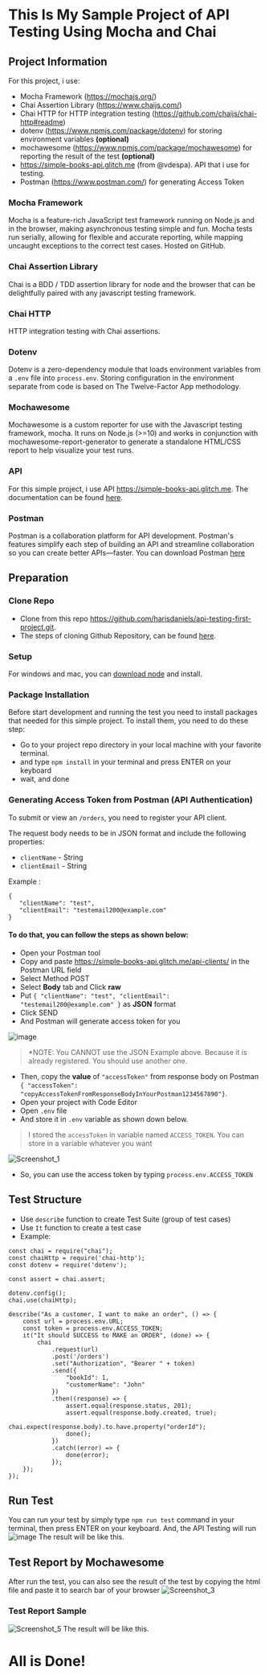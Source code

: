 # This Is My Sample Project of API Testing Using Mocha and Chai

## Project Information
For this project, i use: 
- Mocha Framework (https://mochajs.org/)
- Chai Assertion Library (https://www.chaijs.com/)
- Chai HTTP for HTTP integration testing (https://github.com/chaijs/chai-http#readme)
- dotenv (https://www.npmjs.com/package/dotenv) for storing environment variables **(optional)**
- mochawesome (https://www.npmjs.com/package/mochawesome) for reporting the result of the test **(optional)**
- https://simple-books-api.glitch.me (from @vdespa). API that i use for testing.
- Postman (https://www.postman.com/) for generating Access Token

### Mocha Framework
Mocha is a feature-rich JavaScript test framework running on Node.js and in the browser, making asynchronous testing simple and fun. 
Mocha tests run serially, allowing for flexible and accurate reporting, while mapping uncaught exceptions to the correct test cases. Hosted on GitHub.

### Chai Assertion Library
Chai is a BDD / TDD assertion library for node and the browser that can be delightfully paired with any javascript testing framework.

### Chai HTTP
HTTP integration testing with Chai assertions.

### Dotenv
Dotenv is a zero-dependency module that loads environment variables from a `.env` file into `process.env`.
Storing configuration in the environment separate from code is based on The Twelve-Factor App methodology.

### Mochawesome
Mochawesome is a custom reporter for use with the Javascript testing framework, mocha. 
It runs on Node.js (>=10) and works in conjunction with mochawesome-report-generator to generate a standalone HTML/CSS report to help visualize your test runs.

### API
For this simple project, i use API https://simple-books-api.glitch.me. 
The documentation can be found [here](https://github.com/vdespa/introduction-to-postman-course/blob/main/simple-books-api.md).

### Postman
Postman is a collaboration platform for API development. 
Postman's features simplify each step of building an API and streamline collaboration so you can create better APIs—faster.
You can download Postman [here](https://www.postman.com/downloads/)

## Preparation

### Clone Repo
- Clone from this repo https://github.com/harisdaniels/api-testing-first-project.git.
- The steps of cloning Github Repository, can be found [here](https://docs.github.com/en/github/creating-cloning-and-archiving-repositories/cloning-a-repository-from-github/cloning-a-repository).

### Setup
For windows and mac, you can [download node](https://nodejs.org/en/) and install.

### Package Installation
Before start development and running the test you need to install packages that needed for this simple project. To install them, you need to do these step:

- Go to your project repo directory in your local machine with your favorite terminal.
- and type `npm install` in your terminal and press ENTER on your keyboard
- wait, and done

### Generating Access Token from Postman (API Authentication)
To submit or view an `/orders`, you need to register your API client.

The request body needs to be in JSON format and include the following properties:
- `clientName` - String
- `clientEmail` - String

Example :
```
{
   "clientName": "test",
   "clientEmail": "testemail200@example.com"
}
```
#### To do that, you can follow the steps as shown below:
- Open your Postman tool
- Copy and paste https://simple-books-api.glitch.me/api-clients/ in the Postman URL field
- Select Method POST
- Select **Body** tab and Click **raw**
- Put `{ "clientName": "test", "clientEmail": "testemail200@example.com" }` as **JSON** format
- Click SEND
- And Postman will generate access token for you

![image](https://drive.google.com/uc?export=view&id=1gkLGXdgc6WzQKpSqb_HzTE9RhUooJQZw)
> *NOTE: You CANNOT use the JSON Example above. Because it is already registered. You should use another one.

- Then, copy the **value** of `"accessToken"` from response body on Postman `{ "accessToken": "copyAccessTokenFromResponseBodyInYourPostman1234567890"}`.
- Open your project with Code Editor
- Open `.env` file
- And store it in `.env` variable as shown down below. 
> I stored the `accessToken` in variable named `ACCESS_TOKEN`. You can store in a variable whatever you want

![Screenshot_1](https://user-images.githubusercontent.com/74105380/126869264-8ca1d043-29da-4006-9325-5b888123d157.jpg)

- So, you can use the access token by typing `process.env.ACCESS_TOKEN`



## Test Structure
- Use `describe` function to create Test Suite (group of test cases)
- Use `It` function to create a test case
- Example:
```
const chai = require("chai");
const chaiHttp = require('chai-http');
const dotenv = require('dotenv');

const assert = chai.assert;

dotenv.config();
chai.use(chaiHttp);

describe("As a customer, I want to make an order", () => {
    const url = process.env.URL;
    const token = process.env.ACCESS_TOKEN; 
    it("It should SUCCESS to MAKE an ORDER", (done) => {
        chai
            .request(url)
            .post('/orders')           
            .set("Authorization", "Bearer " + token)
            .send({
                "bookId": 1,
                "customerName": "John"
            })
            .then((response) => {
                assert.equal(response.status, 201);
                assert.equal(response.body.created, true);
                chai.expect(response.body).to.have.property("orderId");
                done();
            })
            .catch((error) => {
                done(error);
            });    
    });
});
```

## Run Test

You can run your test by simply type `npm run test` command in your terminal, then press ENTER on your keyboard. And, the API Testing will run
![image](https://drive.google.com/uc?export=view&id=1AvWtgQn9JbGL1ycUF9q-TTp4duiijLm6)
The result will be like this.



## Test Report by Mochawesome
After run the test, you can also see the result of the test by copying the html file and paste it to search bar of your browser
![Screenshot_3](https://user-images.githubusercontent.com/74105380/126753467-962baa95-f743-43ff-bf88-56b5adbcdfd3.jpg)


### Test Report Sample
![Screenshot_5](https://user-images.githubusercontent.com/74105380/126753428-ebe4b120-c669-48af-822a-154c77fc229b.jpg)
The result will be like this.


# All is Done!
